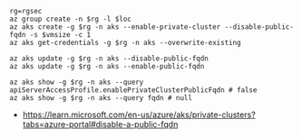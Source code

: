 ```
rg=rgsec
az group create -n $rg -l $loc
az aks create -g $rg -n aks --enable-private-cluster --disable-public-fqdn -s $vmsize -c 1
az aks get-credentials -g $rg -n aks --overwrite-existing
```

```
az aks update -g $rg -n aks --disable-public-fqdn
az aks update -g $rg -n aks --enable-public-fqdn

az aks show -g $rg -n aks --query apiServerAccessProfile.enablePrivateClusterPublicFqdn # false
az aks show -g $rg -n aks --query fqdn # null
```  

- https://learn.microsoft.com/en-us/azure/aks/private-clusters?tabs=azure-portal#disable-a-public-fqdn
